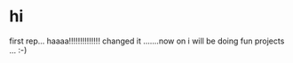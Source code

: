 # hi
first rep...
haaaa!!!!!!!!!!!!!!
changed it .......now on i will be doing fun projects
...   :-)
